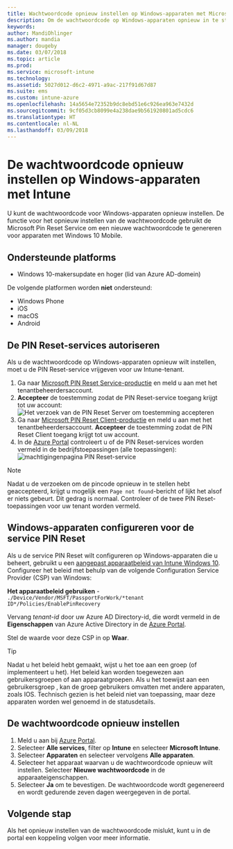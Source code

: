 ```yaml
---
title: Wachtwoordcode opnieuw instellen op Windows-apparaten met Microsoft Intune - Azure | Microsoft Docs
description: Om de wachtwoordcode op Windows-apparaten opnieuw in te stellen, installeert u de Microsoft Pin Reset Service en Microsoft Pin Reset Client, maakt u een apparaatbeleid met uw Azure Active Directory-id en stelt u vervolgens de wachtwoordcode opnieuw in de Azure Portal in met Microsoft Intune.
keywords: 
author: MandiOhlinger
ms.author: mandia
manager: dougeby
ms.date: 03/07/2018
ms.topic: article
ms.prod: 
ms.service: microsoft-intune
ms.technology: 
ms.assetid: 5027d012-d6c2-4971-a9ac-217f91d67d87
ms.suite: ems
ms.custom: intune-azure
ms.openlocfilehash: 14a5654e72352b9dc8ebd51e6c926ea963e7432d
ms.sourcegitcommit: 9cf05d3cb8099e4a238dae9b561920801ad5cdc6
ms.translationtype: HT
ms.contentlocale: nl-NL
ms.lasthandoff: 03/09/2018
---
```

# <a name="reset-the-passcode-on-windows-devices-using-intune"></a>De wachtwoordcode opnieuw instellen op Windows-apparaten met Intune

U kunt de wachtwoordcode voor Windows-apparaten opnieuw instellen. De functie voor het opnieuw instellen van de wachtwoordcode gebruikt de Microsoft Pin Reset Service om een nieuwe wachtwoordcode te genereren voor apparaten met Windows 10 Mobile. 

## <a name="supported-platforms"></a>Ondersteunde platforms

- Windows 10-makersupdate en hoger (lid van Azure AD-domein)

De volgende platformen worden **niet** ondersteund:
- Windows Phone
- iOS
- macOS
- Android

## <a name="authorize-the-pin-reset-services"></a>De PIN Reset-services autoriseren

Als u de wachtwoordcode op Windows-apparaten opnieuw wilt instellen, moet u de PIN Reset-service vrijgeven voor uw Intune-tenant.

1. Ga naar [Microsoft PIN Reset Service-productie](https://login.windows.net/common/oauth2/authorize?response_type=code&client_id=b8456c59-1230-44c7-a4a2-99b085333e84&resource=https%3A%2F%2Fgraph.windows.net&redirect_uri=https%3A%2F%2Fcred.microsoft.com&state=e9191523-6c2f-4f1d-a4f9-c36f26f89df0&prompt=admin_consent) en meld u aan met het tenantbeheerdersaccount.
2. **Accepteer** de toestemming zodat de PIN Reset-service toegang krijgt tot uw account: ![Het verzoek van de PIN Reset Server om toestemming accepteren](./media/pin-reset-service-home-screen.png)
3. Ga naar [Microsoft PIN Reset Client-productie](https://login.windows.net/common/oauth2/authorize?response_type=code&client_id=9115dd05-fad5-4f9c-acc7-305d08b1b04e&resource=https%3A%2F%2Fcred.microsoft.com%2F&redirect_uri=ms-appx-web%3A%2F%2FMicrosoft.AAD.BrokerPlugin%2F9115dd05-fad5-4f9c-acc7-305d08b1b04e&state=6765f8c5-f4a7-4029-b667-46a6776ad611&prompt=admin_consent) en meld u aan met het tenantbeheerdersaccount. **Accepteer** de toestemming zodat de PIN Reset Client toegang krijgt tot uw account.
4. In de [Azure Portal](https://portal.azure.com) controleert u of de PIN Reset-services worden vermeld in de bedrijfstoepassingen (alle toepassingen): ![machtigingenpagina PIN Reset-service](./media/pin-reset-service-application.png)

> [!NOTE]
> Nadat u de verzoeken om de pincode opnieuw in te stellen hebt geaccepteerd, krijgt u mogelijk een `Page not found`-bericht of lijkt het alsof er niets gebeurt. Dit gedrag is normaal. Controleer of de twee PIN Reset-toepassingen voor uw tenant worden vermeld.

## <a name="configure-windows-devices-to-use-pin-reset"></a>Windows-apparaten configureren voor de service PIN Reset

Als u de service PIN Reset wilt configureren op Windows-apparaten die u beheert, gebruikt u een [aangepast apparaatbeleid van Intune Windows 10](custom-settings-windows-10.md). Configureer het beleid met behulp van de volgende Configuration Service Provider (CSP) van Windows:

**Het apparaatbeleid gebruiken** - `./Device/Vendor/MSFT/PassportForWork/*tenant ID*/Policies/EnablePinRecovery`

Vervang *tenant-id* door uw Azure AD Directory-id, die wordt vermeld in de **Eigenschappen** van Azure Active Directory in de [Azure Portal](https://portal.azure.com).

Stel de waarde voor deze CSP in op **Waar**.

> [!TIP]
> Nadat u het beleid hebt gemaakt, wijst u het toe aan een groep (of implementeert u het). Het beleid kan worden toegewezen aan gebruikersgroepen of aan apparaatgroepen. Als u het toewijst aan een gebruikersgroep , kan de groep gebruikers omvatten met andere apparaten, zoals IOS. Technisch gezien is het beleid niet van toepassing, maar deze apparaten worden wel genoemd in de statusdetails.

## <a name="reset-the-passcode"></a>De wachtwoordcode opnieuw instellen

1. Meld u aan bij [Azure Portal](https://portal.azure.com). 
2. Selecteer **Alle services**, filter op **Intune** en selecteer **Microsoft Intune**.
3. Selecteer **Apparaten** en selecteer vervolgens **Alle apparaten**.
4. Selecteer het apparaat waarvan u de wachtwoordcode opnieuw wilt instellen. Selecteer **Nieuwe wachtwoordcode** in de apparaateigenschappen.
5. Selecteer **Ja** om te bevestigen. De wachtwoordcode wordt gegenereerd en wordt gedurende zeven dagen weergegeven in de portal.

## <a name="next-step"></a>Volgende stap

Als het opnieuw instellen van de wachtwoordcode mislukt, kunt u in de portal een koppeling volgen voor meer informatie.